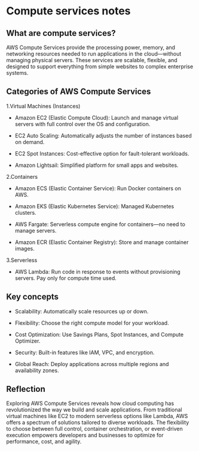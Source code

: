 # Compute services notes

## What are compute services?

AWS Compute Services provide the processing power, memory, and networking resources needed to run applications in the cloud—without managing physical servers. These services are scalable, flexible, and designed to support everything from simple websites to complex enterprise systems.

## Categories of AWS Compute Services

1.Virtual Machines (Instances)
- Amazon EC2 (Elastic Compute Cloud): Launch and manage virtual servers with full control over the OS and configuration.

- EC2 Auto Scaling: Automatically adjusts the number of instances based on demand.

- EC2 Spot Instances: Cost-effective option for fault-tolerant workloads.

- Amazon Lightsail: Simplified platform for small apps and websites.

2.Containers
- Amazon ECS (Elastic Container Service): Run Docker containers on AWS.

- Amazon EKS (Elastic Kubernetes Service): Managed Kubernetes clusters.

- AWS Fargate: Serverless compute engine for containers—no need to manage servers.

- Amazon ECR (Elastic Container Registry): Store and manage container images.

3.Serverless
- AWS Lambda: Run code in response to events without provisioning servers. Pay only for compute time used.

## Key concepts

- Scalability: Automatically scale resources up or down.

- Flexibility: Choose the right compute model for your workload.

- Cost Optimization: Use Savings Plans, Spot Instances, and Compute Optimizer.

- Security: Built-in features like IAM, VPC, and encryption.

- Global Reach: Deploy applications across multiple regions and availability zones.

## Reflection

Exploring AWS Compute Services reveals how cloud computing has revolutionized the way we build and scale applications. From traditional virtual machines like EC2 to modern serverless options like Lambda, AWS offers a spectrum of solutions tailored to diverse workloads. The flexibility to choose between full control, container orchestration, or event-driven execution empowers developers and businesses to optimize for performance, cost, and agility.